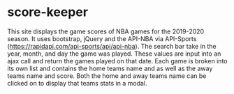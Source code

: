 # score-keeper
This site displays the game scores of NBA games for the 2019-2020 season. It uses bootstrap, jQuery and the API-NBA via API-Sports (https://rapidapi.com/api-sports/api/api-nba). The search bar take in the year, month, and day the game was played. These values are input into an ajax call and return the games played on that date. Each game is broken into its own list and contains the home teams name and as well as the away teams name and score. Both the home and away teams name can be clicked on to display that teams stats in a modal. 
